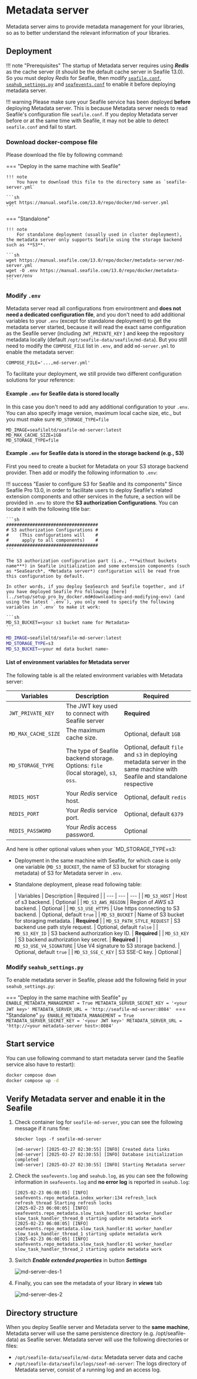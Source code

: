 # Metadata server

Metadata server aims to provide metadata management for your libraries, so as to better understand the relevant information of your libraries.

## Deployment

!!! note "Prerequisites"
    The startup of Metadata server requires using ***Redis*** as the cache server (it should be the default cache server in Seafile 13.0). So you must deploy *Redis* for Seafile, then modify [`seafile.conf`](../config/seafile-conf.md#cache-pro-edition-only), [`seahub_settings.py`](https://docs.djangoproject.com/en/4.2/topics/cache/#redis) and [`seafevents.conf`](../config/seafevents-conf.md) to enable it before deploying metadata server.

!!! warning
    Please make sure your Seafile service has been deployed **before** deploying Metadata server. This is because Metadata server needs to read Seafile's configuration file `seafile.conf`. If you deploy Metadata server before or at the same time with Seafile, it may not be able to detect `seafile.conf` and fail to start.

### Download docker-compose file

Please download the file by following command:

=== "Deploy in the same machine with Seafile"

    !!! note
        You have to download this file to the directory same as `seafile-server.yml`

    ```sh
    wget https://manual.seafile.com/13.0/repo/docker/md-server.yml
    ```

=== "Standalone"

    !!! note
        For standalone deployment (usually used in cluster deployment), the metadata server only supports Seafile using the storage backend such as **S3**. 

    ```sh
    wget https://manual.seafile.com/13.0/repo/docker/metadata-server/md-server.yml
    wget -O .env https://manual.seafile.com/13.0/repo/docker/metadata-server/env
    ```

### Modify `.env`

Metadata server read all configurations from environtment and **does not need a dedicated configuration file**, and you don't need to add additional variables to your `.env` (except for standalone deployment) to get the metadata server started, because it will read the exact same configuration as the Seafile server (including `JWT_PRIVATE_KEY` ) and keep the repository metadata locally (default `/opt/seafile-data/seafile/md-data`). But you still need to modify the `COMPOSE_FILE` list in `.env`, and add `md-server.yml` to enable the metadata server:

```
COMPOSE_FILE='...,md-server.yml'
```

To facilitate your deployment, we still provide two different configuration solutions for your reference:

#### Example `.env` for Seafile data is stored locally

In this case you don't need to add any additional configuration to your `.env`. You can also specify image version, maximum local cache size, etc., but you must make sure `MD_STORAGE_TYPE=file`

```
MD_IMAGE=seafileltd/seafile-md-server:latest
MD_MAX_CACHE_SIZE=1GB
MD_STORAGE_TYPE=file
```

#### Example `.env` for  Seafile data is stored in the storage backend (e.g., S3)

First you need to create a bucket for Metadata on your S3 storage backend provider. Then add or modify the following information to `.env`:

!!! success "Easier to configure S3 for Seafile and its components"
    Since Seafile Pro 13.0, in order to facilitate users to deploy Seafile's related extension components and other services in the future, a section will be provided in `.env` to store the **S3 authorization Configurations**. You can locate it with the following title bar:
    
    ```sh
    ###################################
    # S3 authorization Configurations #
    #    (This configurations will    #
    #     apply to all components)    #
    ###################################
    ```
    
    The S3 authorization configuration part (i.e., ***without buckets name***) in Seafile initialization and some extension components (such as *SeaSearch*, *Metadata server*) configuration will be read from this configuration by default. 

    In other words, if you deploy SeaSearch and Seafile together, and if you have deployed Seafile Pro following [here](../setup/setup_pro_by_docker.md#downloading-and-modifying-env) (and using the latest `.env`), you only need to specify the following variables in `.env` to make it work:

    ```sh
    MD_S3_BUCKET=<your s3 bucket name for Metadata>
    ```

```sh
MD_IMAGE=seafileltd/seafile-md-server:latest
MD_STORAGE_TYPE=s3
MD_S3_BUCKET=<your md data bucket name>
```

#### List of environment variables for Metadata server
The following table is all the related environment variables with Metadata server:

| Variables           | Description                                                                                                                | Required |
| --- | --- | --- |
| `JWT_PRIVATE_KEY`   | The JWT key used to connect with Seafile server | **Required** |
| `MD_MAX_CACHE_SIZE` | The maximum cache size.                                                                                                    | Optional, default `1GB`            |
| `MD_STORAGE_TYPE`   | The type of Seafile backend storage. Options: `file` (local storage), `s3`, `oss`.                                                 | Optional, default `file` and `s3` in deploying metadata server in the same machine with Seafile and standalone respective |
| `REDIS_HOST`        | Your *Redis* service host.                                                                                                 | Optional, default `redis`          |
| `REDIS_PORT`        | Your *Redis* service port.                                                                                                 | Optional, default `6379`           |
| `REDIS_PASSWORD`    | Your *Redis* access password.                                                                                              | Optional                |

And here is other optional values when your `MD_STORAGE_TYPE=s3:

- Deployment in the same machine with Seafile, for which case is only one variable (`MD_S3_BUCKET`, the name of S3 bucket for storaging metadata) of S3 for Metadata server in `.env`.

- Standalone deployment, please read following table:

    | Variables           | Description                                                                                                                | Required |
        | --- | --- | --- |
    | `MD_S3_HOST`        | Host of s3 backend.                                                                                                        | Optional                |
    | `MD_S3_AWS_REGION`  | Region of *AWS* s3 backend.                                                                                                | Optional                |
    | `MD_S3_USE_HTTPS`   | Use https connecting to S3 backend.                                                                                        | Optional, default `true`          |
    | `MD_S3_BUCKET`      | Name of S3 bucket for storaging metadata.                                                                                 |  **Required** |
    | `MD_S3_PATH_STYLE_REQUEST` | S3 backend use path style request.                                                                                 | Optional, default `false`          |
    | `MD_S3_KEY_ID`      | S3 backend authorization key ID.                                                                                           | **Required** |
    | `MD_S3_KEY`         | S3 backend authorization key secret.                                                                                       |  **Required** |
    | `MD_S3_USE_V4_SIGNATURE` | Use V4 signature to S3 storage backend.                                                                              | Optional, default `true`           |
    | `MD_S3_SSE_C_KEY`   | S3 SSE-C key.                                                                                                              | Optional                |

### Modify `seahub_settings.py`

To enable metadata server in Seafile, please add the following field in your `seahub_settings.py`:

=== "Deploy in the same machine with Seafile"
    ```py
    ENABLE_METADATA_MANAGEMENT = True
    METADATA_SERVER_SECRET_KEY = '<your JWT key>'
    METADATA_SERVER_URL = 'http://seafile-md-server:8084'
    ```
=== "Standalone"
    ```py
    ENABLE_METADATA_MANAGEMENT = True
    METADATA_SERVER_SECRET_KEY = '<your JWT key>'
    METADATA_SERVER_URL = 'http://<your metadata-server host>:8084'
    ```

## Start service

You can use following command to start metadata server (and the Seafile service also have to restart):

```sh
docker compose down
docker compose up -d
```

## Verify Metadata server and enable it in the Seafile

1. Check container log for `seafile-md-server`, you can see the following message if it runs fine:

    ```
    $docker logs -f seafile-md-server

    [md-server] [2025-03-27 02:30:55] [INFO] Created data links
    [md-server] [2025-03-27 02:30:55] [INFO] Database initialization completed
    [md-server] [2025-03-27 02:30:55] [INFO] Starting Metadata server
    ```
2. Check the `seafevents.log` and `seahub.log`, as you can see the following information in `seafevents.log` and **no error log** is reported in `seahub.log`:

    ```log
    [2025-02-23 06:08:05] [INFO] seafevents.repo_metadata.index_worker:134 refresh_lock refresh_thread Starting refresh locks
    [2025-02-23 06:08:05] [INFO] seafevents.repo_metadata.slow_task_handler:61 worker_handler slow_task_handler_thread_0 starting update metadata work
    [2025-02-23 06:08:05] [INFO] seafevents.repo_metadata.slow_task_handler:61 worker_handler slow_task_handler_thread_1 starting update metadata work
    [2025-02-23 06:08:05] [INFO] seafevents.repo_metadata.slow_task_handler:61 worker_handler slow_task_handler_thread_2 starting update metadata work
    ```

3. Switch ***Enable extended properties*** in button ***Settings***

    ![md-server-des-1](../images/md-server-des-1.png)

3. Finally, you can see the metadata of your library in ***views*** tab

    ![md-server-des-2](../images/md-server-des-2.png)

## Directory structure

When you deploy Seafile server and Metadata server to the **same machine**, Metadata server will use the same persistence directory (e.g. /opt/seafile-data) as Seafile server. Metadata server will use the following directories or files:

- `/opt/seafile-data/seafile/md-data`: Metadata server data and cache
- `/opt/seafile-data/seafile/logs/seaf-md-server`: The logs directory of Metadata server, consist of a running log and an access log.
